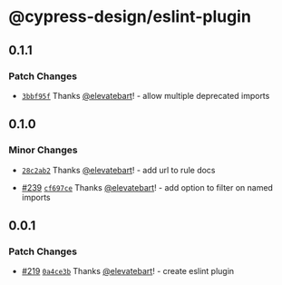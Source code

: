 # @cypress-design/eslint-plugin

## 0.1.1

### Patch Changes

- [`3bbf95f`](https://github.com/cypress-io/cypress-design/commit/3bbf95fc1f4f07fd8726bffe0850b24a0969798f) Thanks [@elevatebart](https://github.com/elevatebart)! - allow multiple deprecated imports

## 0.1.0

### Minor Changes

- [`28c2ab2`](https://github.com/cypress-io/cypress-design/commit/28c2ab26b7583fcd18497645469be503cd065ab0) Thanks [@elevatebart](https://github.com/elevatebart)! - add url to rule docs

- [#239](https://github.com/cypress-io/cypress-design/pull/239) [`cf697ce`](https://github.com/cypress-io/cypress-design/commit/cf697ce2fceb5b380acd0f79f7b389773ffcef4a) Thanks [@elevatebart](https://github.com/elevatebart)! - add option to filter on named imports

## 0.0.1

### Patch Changes

- [#219](https://github.com/cypress-io/cypress-design/pull/219) [`0a4ce3b`](https://github.com/cypress-io/cypress-design/commit/0a4ce3bb55b9ab0510f7fb9ba207d5fdc3cb723f) Thanks [@elevatebart](https://github.com/elevatebart)! - create eslint plugin
